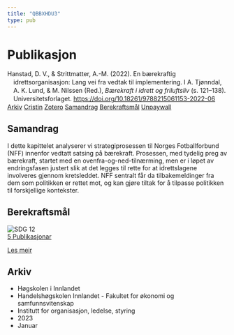```yaml
---
title: "QBBXHDU3"
type: pub
---
```

<h1>Publikasjon</h1>
<article id="csl-bib-container-QBBXHDU3" class="csl-bib-container">
  <div class="csl-bib-body" style="line-height: 1.35; padding-left: 1em; text-indent:-1em;">
  <div class="csl-entry">Hanstad, D. V., &amp; Strittmatter, A.-M. (2022). En b&#xE6;rekraftig idrettsorganisasjon: Lang vei fra vedtak til implementering. I A. Tj&#xF8;nndal, A. K. Lund, &amp; M. Nilssen (Red.), <i>B&#xE6;rekraft i idrett og friluftsliv</i> (s. 121&#x2013;138). Universitetsforlaget. <a href="https://doi.org/10.18261/9788215061153-2022-06">https://doi.org/10.18261/9788215061153-2022-06</a></div>
</div>
  <div class="csl-bib-buttons">
    <a href="#taxonomy-article-QBBXHDU3" class="csl-bib-button">Arkiv</a>
    <a href="https://app.cristin.no/results/show.jsf?id=2116172" alt="Cristin URL" class="csl-bib-button">Cristin</a>
    <a href="http://zotero.org/groups/5402882/items/QBBXHDU3" alt="Zotero URL" class="csl-bib-button">Zotero</a>
    <a href="#abstract-article-QBBXHDU3" class="csl-bib-button">Samandrag</a>
    <a href="#sdg-article-QBBXHDU3" class="csl-bib-button">Berekraftsmål</a>
    <a href="https://doi.org/10.18261/9788215061153-2022-06" class="csl-bib-button">Unpaywall</a>
  </div>
  <div id="csl-bib-meta-container-QBBXHDU3"></div>
</article>
<div id="csl-bib-meta-QBBXHDU3" class="csl-bib-meta">
  <article id="abstract-article-QBBXHDU3" class="abstract-article">
    <h1>Samandrag</h1>
    I dette kapittelet analyserer vi strategiprosessen til Norges Fotballforbund (NFF) innenfor vedtatt satsing på bærekraft. Prosessen, med tydelig preg av bærekraft, startet med en ovenfra-og-ned-tilnærming, men er i løpet av endringsfasen justert slik at det legges til rette for at idrettslagene involveres gjennom kretsleddet. NFF sentralt får da tilbakemeldinger fra dem som politikken er rettet mot, og kan gjøre tiltak for å tilpasse politikken til forskjellige kontekster.
  </article>
  <article id="sdg-article-QBBXHDU3" class="sdg-article">
    <h1>Berekraftsmål</h1>
    <div class="sdg-container"><div id="sdg12" class="sdg"> <img src="{{< params subfolder >}}images/sdg/sdg12_no.png" class="image" alt="SDG 12"> <div class="sdg-overlay"> <a href="{{< params subfolder >}}no/archive/?sdg=12#archive" class="sdg-publication-count"><span>5</span> Publikasjonar</a> <p><a href="NA" class="sdg-read-more">Les meir</a></p> </div> </div></div>
  </article>
  <article id="taxonomy-article-QBBXHDU3" class="taxonomy-article">
    <h1>Arkiv</h1>
    <ul>
      <li>Høgskolen i Innlandet</li>
      <li>Handelshøgskolen Innlandet - Fakultet for økonomi og samfunnsvitenskap</li>
      <li>Institutt for organisasjon, ledelse, styring</li>
      <li>2023</li>
      <li>Januar</li>
    </ul>
  </article>
</div>
